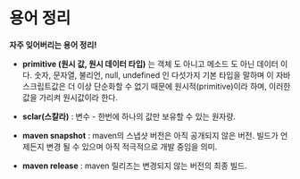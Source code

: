 **용어 정리**
===

**자주 잊어버리는 용어 정리!**

- **primitive (원시 값, 원시 데이터 타입)** 는 객체 도 아니고  메소드 도 아닌 데이터 이다. 숫자, 문자열, 불리언, null, undefined 인 다섯가지 기본 타입을 말하며 이 자바스크립트값은 더 이상 단순화할 수 없기 때문에 원시적(primitive)이라 하며, 이러한 값을 가리켜 원시값이라 한다.

- **sclar(스칼라)** : 변수 - 한번에 하나의 값만 보유할 수 있는 원자량.

- **maven snapshot** : maven의 스냅샷 버전은 아직 공개되지 않은 버전. 빌드가 언제든지 변경 될 수 있으며 아직 적극적으로 개발 중임을 의미.

- **maven release** : maven 릴리즈는 변경되지 않는 버전의 최종 빌드.
